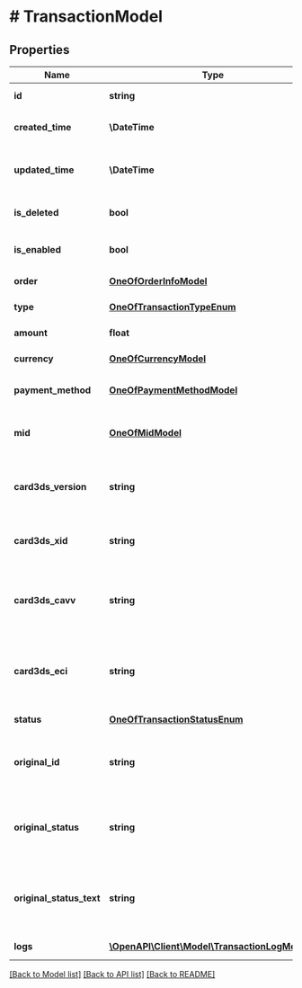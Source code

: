 # # TransactionModel

## Properties

Name | Type | Description | Notes
------------ | ------------- | ------------- | -------------
**id** | **string** | The ID of the entity. | [optional] [readonly]
**created_time** | **\DateTime** | The time when the entity was created. | [optional] [readonly]
**updated_time** | **\DateTime** | The last time when the entity was updated. | [optional] [readonly]
**is_deleted** | **bool** | Indicates if the entity has been deleted. | [optional] [readonly]
**is_enabled** | **bool** | Indicates if the entity is enabled. | [optional] [readonly]
**order** | [**OneOfOrderInfoModel**](OneOfOrderInfoModel.md) | Transaction order. | [optional] [readonly]
**type** | [**OneOfTransactionTypeEnum**](OneOfTransactionTypeEnum.md) | Transaction type. | [optional] [readonly]
**amount** | **float** | Transaction amount. | [optional] [readonly]
**currency** | [**OneOfCurrencyModel**](OneOfCurrencyModel.md) | Transaction currency. | [optional] [readonly]
**payment_method** | [**OneOfPaymentMethodModel**](OneOfPaymentMethodModel.md) | Transaction payment method. | [optional] [readonly]
**mid** | [**OneOfMidModel**](OneOfMidModel.md) | Last mid used for this payment method. | [optional] [readonly]
**card3ds_version** | **string** | For credit card payment: 3DS version used for authentication. | [optional] [readonly]
**card3ds_xid** | **string** | For credit card payment: 3DS transaction identifier. | [optional] [readonly]
**card3ds_cavv** | **string** | For credit card payment: 3DS Cardholder Authentication Verification Value (CAVV). | [optional] [readonly]
**card3ds_eci** | **string** | For credit card payment: 3DS Electronic Commerce Indicator (ECI). | [optional] [readonly]
**status** | [**OneOfTransactionStatusEnum**](OneOfTransactionStatusEnum.md) | Transaction status. | [optional] [readonly]
**original_id** | **string** | Original transaction ID (received from payment gateway). | [optional] [readonly]
**original_status** | **string** | Original transaction status (received from payment gateway). | [optional] [readonly]
**original_status_text** | **string** | Original transaction status text (received from payment gateway). | [optional] [readonly]
**logs** | [**\OpenAPI\Client\Model\TransactionLogModel[]**](TransactionLogModel.md) | Transaction logs. | [optional] [readonly]

[[Back to Model list]](../../README.md#models) [[Back to API list]](../../README.md#endpoints) [[Back to README]](../../README.md)
